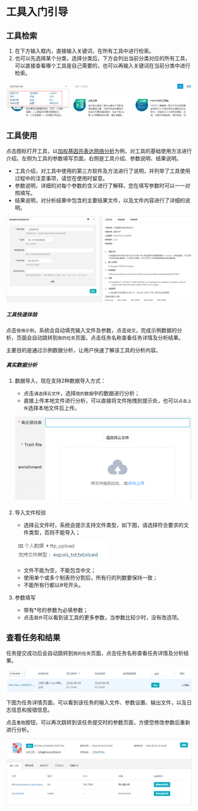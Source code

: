 # 工具入门引导

## 工具检索

1. 在下方输入框内，直接输入关键词，在所有工具中进行检索。
2. 也可以先选择某个分类，选择分类后，下方会列出当前分类对应的所有工具，可以直接查看哪个工具是自己需要的，也可以再输入关键词在当前分类中进行检索。

![tool-search](img/tool-search.png)

## 工具使用

点击图标打开工具，以[加权基因共表达网络分析](https://international.biocloud.net/zh/software/tools/detail/small/8a8300b253cf73e70153d16368250f32)为例，对工具的基础使用方法进行介绍。左侧为工具的参数填写页面，右侧是工具介绍、参数说明、结果说明。

* 工具介绍，对工具中使用的第三方软件及方法进行了说明，并列举了工具使用过程中的注意事项，请您在使用时留意。
* 参数说明，详细的对每个参数的含义进行了解释，您在填写参数时可以一一对照填写。
* 结果说明，对分析结果中包含的主要结果文件，以及文件内容进行了详细的说明。

![wgcna](img/wgcna.png)

##### 工具快速体验

点击`使用示例`，系统会自动填充输入文件及参数，点击`提交`，完成示例数据的分析，页面会自动跳转到`我的任务`页面，点击任务名称查看任务详情及分析结果。

主要目的是通过示例数据分析，让用户快速了解该工具的分析内容。

##### 真实数据分析

1. 数据导入，现在支持2种数据导入方式：

    * 点击`请选择云文件`，选择`我的数据`中的数据进行分析；
    * 直接上传本地文件进行分析，可以直接将文件拖拽到提示处，也可以`点击上传`选择本地文件后上传。

    ![input-file](img/input-file.png)
2. 导入文件校验

    * 选择云文件时，系统会提示支持文件类型，如下图，请选择符合要求的文件类型，否则不能导入；
    
    ![file-type](img/file-type.png)
    * 文件不能为空，不能包含中文；
    * 使用单个或多个制表符分割后，所有行的列数要保持一致；
    * 不能所有行都以#号开头。
3. 参数填写

    * 带有*号的参数为必填参数；
    * 点击`展开`可以看到该工具的更多参数，当参数比较少时，没有改选项。

## 查看任务和结果

任务提交成功后会自动跳转到`我的任务`页面，点击任务名称查看任务详情及分析结果。

![task-list](img/task-list.png)

下图为任务详情页面，可以看到该任务的输入文件、参数设置、输出文件，以及日志信息和报错信息。

点击`重跑`按钮，可以再次跳转到该任务提交时的参数页面，方便您修改参数后重新进行分析。

![task-detail](img/task-detail.png)

